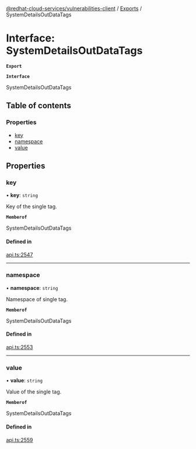 [@redhat-cloud-services/vulnerabilities-client](../README.md) / [Exports](../modules.md) / SystemDetailsOutDataTags

# Interface: SystemDetailsOutDataTags

**`Export`**

**`Interface`**

SystemDetailsOutDataTags

## Table of contents

### Properties

- [key](SystemDetailsOutDataTags.md#key)
- [namespace](SystemDetailsOutDataTags.md#namespace)
- [value](SystemDetailsOutDataTags.md#value)

## Properties

### key

• **key**: `string`

Key of the single tag.

**`Memberof`**

SystemDetailsOutDataTags

#### Defined in

[api.ts:2547](https://github.com/mkholjuraev/javascript-clients/blob/master/packages/vulnerabilities/api.ts#L2547)

___

### namespace

• **namespace**: `string`

Namespace of single tag.

**`Memberof`**

SystemDetailsOutDataTags

#### Defined in

[api.ts:2553](https://github.com/mkholjuraev/javascript-clients/blob/master/packages/vulnerabilities/api.ts#L2553)

___

### value

• **value**: `string`

Value of the single tag.

**`Memberof`**

SystemDetailsOutDataTags

#### Defined in

[api.ts:2559](https://github.com/mkholjuraev/javascript-clients/blob/master/packages/vulnerabilities/api.ts#L2559)

